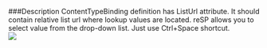 ﻿<properties 
	pageTitle="ListUrl attribute" 
    pageName="ContentTypeBindingListUrl"
    parentPageId="code-completion"
/>

###Description
ContentTypeBinding definition has ListUrl attribute. It should contain relative list url where lookup values are located.
reSP allows you to select value from the drop-down list.
Just use Ctrl+Space shortcut.
<br/>
<img src="http://docs.subpointsolutions.com/wp-content/uploads/2015/04/ContentTypeBindingListUrl.png">


